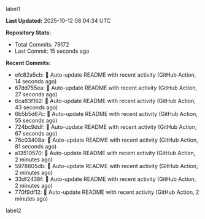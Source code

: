
label1 
<!-- ACTIVITY_START -->
**Last Updated:** 2025-10-12 08:04:34 UTC

**Repository Stats:**
- Total Commits: 79172
- Last Commit: 15 seconds ago

**Recent Commits:**
- efc82a5cb: 🤖 Auto-update README with recent activity (GitHub Action, 14 seconds ago)
- 67dd755ea: 🤖 Auto-update README with recent activity (GitHub Action, 27 seconds ago)
- 6ca83f162: 🤖 Auto-update README with recent activity (GitHub Action, 43 seconds ago)
- 6b5b5d67c: 🤖 Auto-update README with recent activity (GitHub Action, 55 seconds ago)
- 724bc9ddf: 🤖 Auto-update README with recent activity (GitHub Action, 67 seconds ago)
- 76c03408a: 🤖 Auto-update README with recent activity (GitHub Action, 81 seconds ago)
- a13510570: 🤖 Auto-update README with recent activity (GitHub Action, 2 minutes ago)
- 5978605db: 🤖 Auto-update README with recent activity (GitHub Action, 2 minutes ago)
- 33df2438f: 🤖 Auto-update README with recent activity (GitHub Action, 2 minutes ago)
- 770f9df12: 🤖 Auto-update README with recent activity (GitHub Action, 2 minutes ago)
<!-- ACTIVITY_END -->

label2

